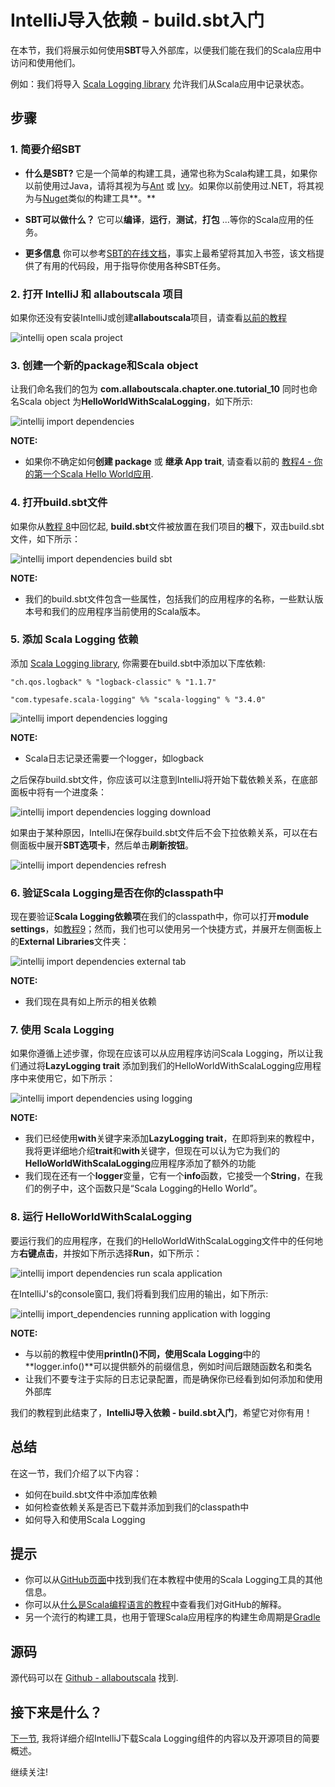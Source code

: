 # IntelliJ导入依赖 - build.sbt入门

在本节，我们将展示如何使用**SBT**导入外部库，以便我们能在我们的Scala应用中访问和使用他们。

例如：我们将导入 [Scala Logging library](https://github.com/typesafehub/scala-logging) 允许我们从Scala应用中记录状态。


## 步骤

### 1. 简要介绍SBT

- **什么是SBT?** 它是一个简单的构建工具，通常也称为Scala构建工具，如果你以前使用过Java，请将其视为与[Ant](http://ant.apache.org/) 或 [Ivy](http://ant.apache.org/ivy/)。如果你以前使用过.NET，将其视为与[Nuget](https://www.nuget)类似的构建工具**。**

- **SBT可以做什么？** 它可以**编译**，**运行**，**测试**，**打包** ...等你的Scala应用的任务。

- **更多信息** 你可以参考[SBT的在线文档](http://www.scala-sbt.org/0.13/docs/index.html)，事实上最希望将其加入书签，该文档提供了有用的代码段，用于指导你使用各种SBT任务。

### 2. 打开 IntelliJ 和 allaboutscala 项目

如果你还没有安装IntelliJ或创建**allaboutscala**项目，请查看[以前的教程](1_1.md)

![intellij open scala project](http://allaboutscala.com/wp-content/uploads/2016/05/intellij_open_scala_project.png)

 
### 3. 创建一个新的package和Scala object

让我们命名我们的包为 **com.allaboutscala.chapter.one.tutorial_10** 同时也命名Scala object 为**HelloWorldWithScalaLogging**，如下所示:

![intellij import dependencies](http://allaboutscala.com/wp-content/uploads/2016/05/intellij_import_dependencies_1.png)


**NOTE:**

- 如果你不确定如何**创建 package** 或 **继承 App trait**, 请查看以前的 [教程4 - 你的第一个Scala Hello World应用](1_5.md).

### 4. 打开build.sbt文件

如果你从[教程 8](1_8.md)中回忆起, **build.sbt**文件被放置在我们项目的**根**下，双击build.sbt文件，如下所示：

![intellij import dependencies build sbt](http://allaboutscala.com/wp-content/uploads/2016/05/intellij_import_dependencies_build_sbt_2.png)

**NOTE:**

- 我们的build.sbt文件包含一些属性，包括我们的应用程序的名称，一些默认版本号和我们的应用程序当前使用的Scala版本。

### 5. 添加 Scala Logging 依赖

添加 [Scala Logging library](https://github.com/typesafehub/scala-logging), 你需要在build.sbt中添加以下库依赖:

`"ch.qos.logback" % "logback-classic" % "1.1.7"`

`"com.typesafe.scala-logging" %% "scala-logging" % "3.4.0"`

![intellij import dependencies logging](http://allaboutscala.com/wp-content/uploads/2016/05/intellij_import_dependencies_logging_3.png)

**NOTE:**

- Scala日志记录还需要一个logger，如logback

之后保存build.sbt文件，你应该可以注意到IntelliJ将开始下载依赖关系，在底部面板中将有一个进度条：

![intellij import dependencies logging download](http://allaboutscala.com/wp-content/uploads/2016/05/intellij_import_dependencies_logging_download_4.png)

如果由于某种原因，IntelliJ在保存build.sbt文件后不会下拉依赖关系，可以在右侧面板中展开**SBT选项卡**，然后单击**刷新按钮**。

![intellij import dependencies refresh](http://allaboutscala.com/wp-content/uploads/2016/05/intellij_import_dependencies_refresh_5.png)

### 6. 验证Scala Logging是否在你的classpath中

现在要验证**Scala Logging依赖项**在我们的classpath中，你可以打开**module settings**，如[教程9](1_9.md)；然而，我们也可以使用另一个快捷方式，并展开左侧面板上的**External Libraries**文件夹：

![intellij import dependencies external tab](http://allaboutscala.com/wp-content/uploads/2016/05/intellij_import_dependencies_external_tab_5-1.png)

**NOTE:**

- 我们现在具有如上所示的相关依赖

### 7. 使用 Scala Logging

如果你遵循上述步骤，你现在应该可以从应用程序访问Scala Logging，所以让我们通过将**LazyLogging trait** 添加到我们的HelloWorldWithScalaLogging应用程序中来使用它，如下所示：

![intellij import dependencies using logging](http://allaboutscala.com/wp-content/uploads/2016/05/intellij_import_dependencies_using_logging_7.png)

**NOTE:**

- 我们已经使用**with**关键字来添加**LazyLogging trait**，在即将到来的教程中，我将更详细地介绍**trait**和**with**关键字，但现在可以认为它为我们的**HelloWorldWithScalaLogging**应用程序添加了额外的功能
- 我们现在还有一个**logger**变量，它有一个**info**函数，它接受一个**String**，在我们的例子中，这个函数只是“Scala Logging的Hello World”。

### 8. 运行 HelloWorldWithScalaLogging

要运行我们的应用程序，在我们的HelloWorldWithScalaLogging文件中的任何地方**右键点击**，并按如下所示选择**Run**，如下所示：

![intellij import dependencies run scala application](http://allaboutscala.com/wp-content/uploads/2016/05/intellij_import_dependencies_run_scala_application_8.png)

在IntelliJ's的console窗口, 我们将看到我们应用的输出，如下所示:

![intellij import_dependencies running application with logging](http://allaboutscala.com/wp-content/uploads/2016/05/intellij_import_dependencies_running_application_with_logging_9.png)

**NOTE:**

- 与以前的教程中使用**println()**不同，使用**Scala Logging**中的**logger.info()**可以提供额外的前缀信息，例如时间后跟随函数名和类名
- 让我们不要专注于实际的日志记录配置，而是确保你已经看到如何添加和使用外部库

我们的教程到此结束了，**IntelliJ导入依赖 - build.sbt入门**，希望它对你有用！
 
## 总结

在这一节，我们介绍了以下内容：

- 如何在build.sbt文件中添加库依赖
- 如何检查依赖关系是否已下载并添加到我们的classpath中
- 如何导入和使用Scala Logging

## 提示

- 你可以从[GitHub页面](https://github.com/typesafehub/scala-logging)中找到我们在本教程中使用的Scala Logging工具的其他信息。
- 你可以从[什么是Scala编程语言的教程](0_2.md)中查看我们对GitHub的解释。
- 另一个流行的构建工具，也用于管理Scala应用程序的构建生命周期是[Gradle](https://en.wikipedia.org/wiki/Gradle)

## 源码

源代码可以在 [Github - allaboutscala](https://github.com/nadimbahadoor/allaboutscala) 找到.

## 接下来是什么？

[下一节](1_12.md), 我将详细介绍IntelliJ下载Scala Logging组件的内容以及开源项目的简要概述。

继续关注!